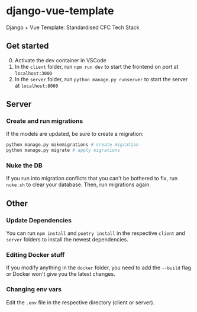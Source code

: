 # django-vue-template

Django + Vue Template: Standardised CFC Tech Stack

## Get started

0. Activate the dev container in VSCode
1. In the `client` folder, run `npm run dev` to start the frontend on port at `localhost:3000`
2. In the `server` folder, run `python manage.py runserver` to start the server at `localhost:8000`

## Server

### Create and run migrations

If the models are updated, be sure to create a migration:

```bash
python manage.py makemigrations # create migration
python manage.py migrate # apply migrations
```

### Nuke the DB

If you run into migration conflicts that you can't be bothered to fix, run `nuke.sh` to clear your database. Then, run migrations again.

## Other

### Update Dependencies

You can run `npm install` and `poetry install` in the respective `client` and `server` folders to install the newest dependencies.

### Editing Docker stuff

If you modify anything in the `docker` folder, you need to add the `--build` flag or Docker won't give you the latest changes.

### Changing env vars

Edit the `.env` file in the respective directory (client or server).
